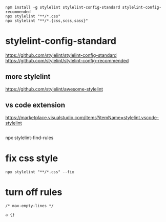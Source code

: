 ```
npm install -g stylelint stylelint-config-standard stylelint-config-recommended
npx stylelint "**/*.css"
npx stylelint "**/*.{css,scss,sass}"
```


# stylelint-config-standard
https://github.com/stylelint/stylelint-config-standard
https://github.com/stylelint/stylelint-config-recommended

## more stylelint
https://github.com/stylelint/awesome-stylelint

## vs code extension
https://marketplace.visualstudio.com/items?itemName=stylelint.vscode-stylelint

## 
npx stylelint-find-rules

# fix css style
```
npx stylelint "**/*.css" --fix 
```

# turn off rules
```
/* max-empty-lines */

a {}
```